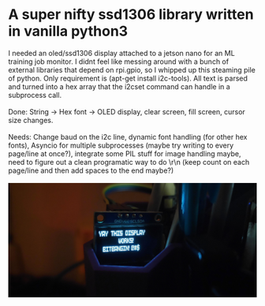 A super nifty ssd1306 library written in vanilla python3
========================================================

I needed an oled/ssd1306 display attached to a jetson nano for an ML training job monitor. I didnt feel like messing around with a bunch of external libraries that depend on rpi.gpio, so I whipped up this steaming pile of python. Only requirement is (apt-get install i2c-tools). All text is parsed and turned into a hex array that the i2cset command can handle in a subprocess call.
<br><br>
Done: String -> Hex font -> OLED display, clear screen, fill screen, cursor size changes.
<br><br>
Needs: Change baud on the i2c line, dynamic font handling (for other hex fonts), Asyncio for multiple subprocesses (maybe try writing to every page/line at once?), integrate some PIL stuff for image handling maybe, need to figure out a clean programatic way to do \r\n (keep count on each page/line and then add spaces to the end maybe?)
<br><br>
![A picture](junk/oledtext.jpg)
